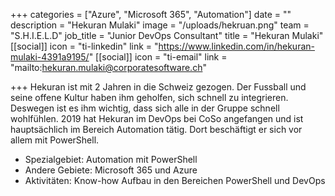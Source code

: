 +++
categories = ["Azure", "Microsoft 365", "Automation"]
date = ""
description = "Hekuran Mulaki"
image = "/uploads/hekruan.png"
team = "S.H.I.E.L.D"
job_title = "Junior DevOps Consultant"
title = "Hekuran Mulaki"
[[social]]
icon = "ti-linkedin"
link = "https://www.linkedin.com/in/hekuran-mulaki-4391a9195/"
[[social]]
icon = "ti-email"
link = "mailto:hekuran.mulaki@corporatesoftware.ch"

+++
Hekuran ist  mit 2 Jahren in die Schweiz gezogen. Der Fussball und seine offene Kultur haben ihm geholfen, sich schnell zu integrieren. Deswegen ist es ihm wichtig, dass sich alle in der Gruppe schnell wohlfühlen. 2019 hat Hekuran im DevOps bei CoSo angefangen und ist hauptsächlich im Bereich Automation tätig. Dort beschäftigt er sich vor allem mit PowerShell.

* Spezialgebiet: Automation mit PowerShell
* Andere Gebiete: Microsoft 365 und Azure
* Aktivitäten: Know-how Aufbau in den Bereichen PowerShell und DevOps